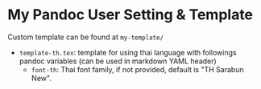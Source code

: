 # My Pandoc User Setting & Template

Custom template can be found at `my-template/`

-  `template-th.tex`: template for using thai language with followings pandoc variables (can be used in markdown YAML header)
   -  `font-th`: Thai font family, if not provided, default is "TH Sarabun New".
